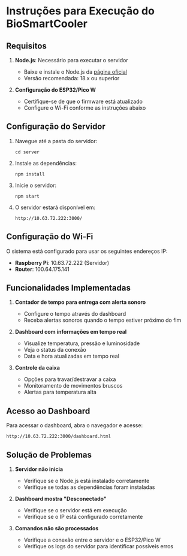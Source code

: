 # Instruções para Execução do BioSmartCooler

## Requisitos

1. **Node.js**: Necessário para executar o servidor
   - Baixe e instale o Node.js da [página oficial](https://nodejs.org/)
   - Versão recomendada: 18.x ou superior

2. **Configuração do ESP32/Pico W**
   - Certifique-se de que o firmware está atualizado
   - Configure o Wi-Fi conforme as instruções abaixo

## Configuração do Servidor

1. Navegue até a pasta do servidor:
   ```
   cd server
   ```

2. Instale as dependências:
   ```
   npm install
   ```

3. Inicie o servidor:
   ```
   npm start
   ```

4. O servidor estará disponível em:
   ```
   http://10.63.72.222:3000/
   ```

## Configuração do Wi-Fi

O sistema está configurado para usar os seguintes endereços IP:

- **Raspberry Pi**: 10.63.72.222 (Servidor)
- **Router**: 100.64.175.141

## Funcionalidades Implementadas

1. **Contador de tempo para entrega com alerta sonoro**
   - Configure o tempo através do dashboard
   - Receba alertas sonoros quando o tempo estiver próximo do fim

2. **Dashboard com informações em tempo real**
   - Visualize temperatura, pressão e luminosidade
   - Veja o status da conexão
   - Data e hora atualizadas em tempo real

3. **Controle da caixa**
   - Opções para travar/destravar a caixa
   - Monitoramento de movimentos bruscos
   - Alertas para temperatura alta

## Acesso ao Dashboard

Para acessar o dashboard, abra o navegador e acesse:

```
http://10.63.72.222:3000/dashboard.html
```

## Solução de Problemas

1. **Servidor não inicia**
   - Verifique se o Node.js está instalado corretamente
   - Verifique se todas as dependências foram instaladas

2. **Dashboard mostra "Desconectado"**
   - Verifique se o servidor está em execução
   - Verifique se o IP está configurado corretamente

3. **Comandos não são processados**
   - Verifique a conexão entre o servidor e o ESP32/Pico W
   - Verifique os logs do servidor para identificar possíveis erros